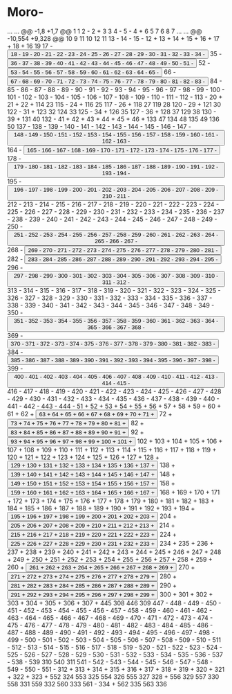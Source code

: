 Moro-
=====

...	...	@@ -1,8 +1,7 @@
1	1	 <?xml version="1.0" encoding="UTF-8" standalone="no"?>
2		-<document type="com.apple.InterfaceBuilder3.CocoaTouch.Storyboard.XIB" version="2.0" toolsVersion="5056" systemVersion="13D65" targetRuntime="iOS.CocoaTouch" variant="6xAndEarlier" propertyAccessControl="none" useAutolayout="YES" initialViewController="2">
2	+<document type="com.apple.InterfaceBuilder3.CocoaTouch.Storyboard.XIB" version="3.0" toolsVersion="5056" systemVersion="13D65" targetRuntime="iOS.CocoaTouch" propertyAccessControl="none" useAutolayout="YES" initialViewController="2">
3	3	     <dependencies>
4		-        <deployment defaultVersion="1536" identifier="iOS"/>
5		-        <development version="4600" identifier="xcode"/>
4	+        <deployment version="1552" defaultVersion="1536" identifier="iOS"/>
6	5	         <plugIn identifier="com.apple.InterfaceBuilder.IBCocoaTouchPlugin" version="3733"/>
7	6	     </dependencies>
8	7	     <scenes>
...	...	@@ -10,554 +9,328 @@
10	9	         <scene sceneID="5">
11	10	             <objects>
12	11	                 <viewController id="2" customClass="ViewController" sceneMemberID="viewController">
13		-                    <view key="view" contentMode="scaleToFill" id="3">
14		-                        <rect key="frame" x="0.0" y="20" width="320" height="548"/>
15		-                        <autoresizingMask key="autoresizingMask" flexibleMaxX="YES" flexibleMaxY="YES"/>
12	+                    <layoutGuides>
13	+                        <viewControllerLayoutGuide type="top" id="l3o-gc-LKh"/>
14	+                        <viewControllerLayoutGuide type="bottom" id="BWI-Tu-T44"/>
15	+                    </layoutGuides>
16	+                    <view key="view" contentMode="scaleToFill" id="SHD-Qg-HHW">
17	+                        <rect key="frame" x="0.0" y="0.0" width="320" height="480"/>
18	+                        <autoresizingMask key="autoresizingMask" widthSizable="YES" heightSizable="YES"/>
16	19	                         <subviews>
17		-                            <button opaque="NO" contentMode="scaleToFill" contentHorizontalAlignment="center" contentVerticalAlignment="center" buttonType="roundedRect" lineBreakMode="middleTruncation" translatesAutoresizingMaskIntoConstraints="NO" id="u1c-dm-6ud">
18		-                                <rect key="frame" x="27" y="99" width="75" height="23"/>
19		-                                <constraints>
20		-                                    <constraint firstAttribute="width" constant="75" id="gzp-Ht-e9u"/>
21		-                                    <constraint firstAttribute="height" constant="22" id="qMw-ci-3LE"/>
22		-                                </constraints>
23		-                                <fontDescription key="fontDescription" type="boldSystem" pointSize="15"/>
24		-                                <state key="normal" title="Wipe">
25		-                                    <color key="titleColor" red="0.19607843137254902" green="0.30980392156862746" blue="0.52156862745098043" alpha="1" colorSpace="calibratedRGB"/>
26		-                                    <color key="titleShadowColor" white="0.5" alpha="1" colorSpace="calibratedWhite"/>
27		-                                </state>
28		-                                <state key="highlighted">
29		-                                    <color key="titleColor" white="1" alpha="1" colorSpace="calibratedWhite"/>
30		-                                </state>
31		-                                <connections>
32		-                                    <action selector="StrWipe:" destination="2" eventType="touchUpInside" id="elv-gG-b8Y"/>
33		-                                </connections>
34		-                            </button>
35		-                            <button opaque="NO" contentMode="scaleToFill" contentHorizontalAlignment="center" contentVerticalAlignment="center" buttonType="roundedRect" lineBreakMode="middleTruncation" translatesAutoresizingMaskIntoConstraints="NO" id="Jv9-P4-E8a">
36		-                                <rect key="frame" x="135" y="97" width="73" height="23"/>
37		-                                <constraints>
38		-                                    <constraint firstAttribute="height" constant="22" id="9r7-ue-Fea"/>
39		-                                </constraints>
40		-                                <fontDescription key="fontDescription" type="boldSystem" pointSize="15"/>
41		-                                <state key="normal" title="Lock">
42		-                                    <color key="titleColor" red="0.19607843137254902" green="0.30980392156862746" blue="0.52156862745098043" alpha="1" colorSpace="calibratedRGB"/>
43		-                                    <color key="titleShadowColor" white="0.5" alpha="1" colorSpace="calibratedWhite"/>
44		-                                </state>
45		-                                <state key="highlighted">
46		-                                    <color key="titleColor" white="1" alpha="1" colorSpace="calibratedWhite"/>
47		-                                </state>
48		-                                <connections>
49		-                                    <action selector="StrLock:" destination="2" eventType="touchUpInside" id="OgH-Zx-aMn"/>
50		-                                </connections>
51		-                            </button>
52		-                            <button opaque="NO" contentMode="scaleToFill" contentHorizontalAlignment="center" contentVerticalAlignment="center" buttonType="roundedRect" lineBreakMode="middleTruncation" translatesAutoresizingMaskIntoConstraints="NO" id="YBo-gW-lDk">
53		-                                <rect key="frame" x="135" y="129" width="73" height="21"/>
54		-                                <fontDescription key="fontDescription" type="boldSystem" pointSize="15"/>
55		-                                <state key="normal" title="Unlock">
56		-                                    <color key="titleColor" red="0.19607843137254902" green="0.30980392156862746" blue="0.52156862745098043" alpha="1" colorSpace="calibratedRGB"/>
57		-                                    <color key="titleShadowColor" white="0.5" alpha="1" colorSpace="calibratedWhite"/>
58		-                                </state>
59		-                                <state key="highlighted">
60		-                                    <color key="titleColor" white="1" alpha="1" colorSpace="calibratedWhite"/>
61		-                                </state>
62		-                                <connections>
63		-                                    <action selector="StrUnlock:" destination="2" eventType="touchUpInside" id="V6Z-aj-QCJ"/>
64		-                                </connections>
65		-                            </button>
66		-                            <button opaque="NO" contentMode="scaleToFill" contentHorizontalAlignment="center" contentVerticalAlignment="center" buttonType="roundedRect" lineBreakMode="middleTruncation" translatesAutoresizingMaskIntoConstraints="NO" id="y86-FI-t8w">
67		-                                <rect key="frame" x="55" y="129" width="75" height="21"/>
68		-                                <constraints>
69		-                                    <constraint firstAttribute="width" constant="75" id="UNL-bY-1EJ"/>
70		-                                    <constraint firstAttribute="height" constant="20" id="bY3-Xj-vch"/>
71		-                                </constraints>
72		-                                <fontDescription key="fontDescription" type="boldSystem" pointSize="15"/>
73		-                                <state key="normal" title="Track">
74		-                                    <color key="titleColor" red="0.19607843137254902" green="0.30980392156862746" blue="0.52156862745098043" alpha="1" colorSpace="calibratedRGB"/>
75		-                                    <color key="titleShadowColor" white="0.5" alpha="1" colorSpace="calibratedWhite"/>
76		-                                </state>
77		-                                <state key="highlighted">
78		-                                    <color key="titleColor" white="1" alpha="1" colorSpace="calibratedWhite"/>
79		-                                </state>
80		-                                <connections>
81		-                                    <action selector="StringTrack:" destination="2" eventType="touchUpInside" id="USN-jH-sHZ"/>
82		-                                </connections>
83		-                            </button>
84		-                            <label opaque="NO" clipsSubviews="YES" userInteractionEnabled="NO" contentMode="left" text="NSString" lineBreakMode="tailTruncation" baselineAdjustment="alignBaselines" adjustsFontSizeToFit="NO" translatesAutoresizingMaskIntoConstraints="NO" id="XEw-Hc-TyQ">
85		-                                <rect key="frame" x="216" y="104" width="85" height="45"/>
86		-                                <constraints>
87		-                                    <constraint firstAttribute="height" constant="45" id="mBv-Xf-EK2"/>
88		-                                </constraints>
89		-                                <fontDescription key="fontDescription" type="system" pointSize="17"/>
90		-                                <color key="textColor" cocoaTouchSystemColor="darkTextColor"/>
91		-                                <nil key="highlightedColor"/>
92		-                            </label>
93		-                            <label opaque="NO" clipsSubviews="YES" userInteractionEnabled="NO" contentMode="left" text="?" lineBreakMode="tailTruncation" baselineAdjustment="alignBaselines" adjustsFontSizeToFit="NO" translatesAutoresizingMaskIntoConstraints="NO" id="Kjl-mI-E8q">
94		-                                <rect key="frame" x="20" y="157" width="300" height="22"/>
95		-                                <constraints>
96		-                                    <constraint firstAttribute="height" constant="22" id="8xG-hr-PsS"/>
97		-                                </constraints>
98		-                                <fontDescription key="fontDescription" type="system" pointSize="17"/>
99		-                                <color key="textColor" cocoaTouchSystemColor="darkTextColor"/>
100		-                                <nil key="highlightedColor"/>
101		-                            </label>
102		-                            <label opaque="NO" clipsSubviews="YES" userInteractionEnabled="NO" contentMode="left" text="?" lineBreakMode="wordWrap" numberOfLines="3" baselineAdjustment="alignBaselines" adjustsLetterSpacingToFitWidth="YES" adjustsFontSizeToFit="NO" preferredMaxLayoutWidth="300" translatesAutoresizingMaskIntoConstraints="NO" id="2oS-th-M8i">
103		-                                <rect key="frame" x="10" y="178" width="300" height="51"/>
104		-                                <constraints>
105		-                                    <constraint firstAttribute="height" constant="51" id="k08-t4-Nhm"/>
106		-                                    <constraint firstAttribute="width" constant="300" id="yQ1-O7-Wpf"/>
107		-                                </constraints>
108		-                                <fontDescription key="fontDescription" type="system" pointSize="12"/>
109		-                                <color key="textColor" cocoaTouchSystemColor="darkTextColor"/>
110		-                                <nil key="highlightedColor"/>
111		-                            </label>
112		-                            <toolbar opaque="NO" clearsContextBeforeDrawing="NO" contentMode="scaleToFill" translatesAutoresizingMaskIntoConstraints="NO" id="37q-JP-ijS">
113		-                                <rect key="frame" x="0.0" y="504" width="320" height="44"/>
20	+                            <toolbar opaque="NO" clearsContextBeforeDrawing="NO" contentMode="scaleToFill" fixedFrame="YES" translatesAutoresizingMaskIntoConstraints="NO" id="tN3-h2-AyF">
21	+                                <rect key="frame" x="-10" y="21" width="330" height="44"/>
22	+                                <autoresizingMask key="autoresizingMask" widthSizable="YES" flexibleMinY="YES"/>
114	23	                                 <items>
115		-                                    <barButtonItem title="Wipe" id="8ro-DT-jyq">
24	+                                    <barButtonItem title="wipeall" id="Gke-1y-h33">
116	25	                                         <connections>
117		-                                            <action selector="WipeAll:" destination="2" id="cwS-2y-W9F"/>
26	+                                            <action selector="WipeAll:" destination="2" id="LGk-r9-KYo"/>
118	27	                                         </connections>
119	28	                                     </barButtonItem>
120		-                                    <barButtonItem title="Lock" id="cXL-z9-589">
29	+                                    <barButtonItem title="lock" id="XAV-Wf-dGa">
121	30	                                         <connections>
122		-                                            <action selector="LockAll:" destination="2" id="hqN-cW-bra"/>
31	+                                            <action selector="LockAll:" destination="2" id="ZiC-rV-rF0"/>
123	32	                                         </connections>
124	33	                                     </barButtonItem>
125		-                                    <barButtonItem title="Unlock" id="W61-3Y-Z8u">
34	+                                    <barButtonItem title="unlock" id="dBx-aC-9AP">
126	35	                                         <connections>
127		-                                            <action selector="UnlockAll:" destination="2" id="8Pq-7K-c9N"/>
36	+                                            <action selector="UnlockAll:" destination="2" id="RpN-w6-fzc"/>
128	37	                                         </connections>
129	38	                                     </barButtonItem>
130		-                                    <barButtonItem title="Checksum" id="iWl-Kk-sxY">
39	+                                    <barButtonItem title="chksum" id="SkV-jG-22p">
131	40	                                         <connections>
132		-                                            <action selector="ChecksumAll:" destination="2" id="lnH-S3-o4b"/>
41	+                                            <action selector="ChecksumAll:" destination="2" id="5eu-6U-JON"/>
42	+                                        </connections>
43	+                                    </barButtonItem>
44	+                                    <barButtonItem title="prepexit" id="b03-L3-ykn">
45	+                                        <connections>
46	+                                            <action selector="SecureExit:" destination="2" id="iOo-QS-2N2"/>
133	47	                                         </connections>
134	48	                                     </barButtonItem>
135	49	                                 </items>
136	50	                             </toolbar>
137		-                            <label opaque="NO" clipsSubviews="YES" userInteractionEnabled="NO" contentMode="left" text="Label" lineBreakMode="tailTruncation" baselineAdjustment="alignBaselines" adjustsFontSizeToFit="NO" translatesAutoresizingMaskIntoConstraints="NO" id="Gu9-eK-rVY">
138		-                                <rect key="frame" x="0.0" y="228" width="320" height="1"/>
139		-                                <color key="backgroundColor" cocoaTouchSystemColor="darkTextColor"/>
140		-                                <constraints>
141		-                                    <constraint firstAttribute="height" constant="1" id="l5M-vT-LfK"/>
142		-                                </constraints>
143		-                                <fontDescription key="fontDescription" type="system" pointSize="17"/>
144		-                                <color key="textColor" cocoaTouchSystemColor="darkTextColor"/>
145		-                                <nil key="highlightedColor"/>
146		-                            </label>
147		-                            <button opaque="NO" contentMode="scaleToFill" contentHorizontalAlignment="center" contentVerticalAlignment="center" buttonType="roundedRect" lineBreakMode="middleTruncation" translatesAutoresizingMaskIntoConstraints="NO" id="dpm-HB-IJT">
148		-                                <rect key="frame" x="27" y="237" width="75" height="23"/>
149		-                                <constraints>
150		-                                    <constraint firstAttribute="height" constant="22" id="5Cc-pB-lgt"/>
151		-                                </constraints>
152		-                                <fontDescription key="fontDescription" type="boldSystem" pointSize="15"/>
153		-                                <state key="normal" title="Wipe">
154		-                                    <color key="titleColor" red="0.19607843137254902" green="0.30980392156862746" blue="0.52156862745098043" alpha="1" colorSpace="calibratedRGB"/>
155		-                                    <color key="titleShadowColor" white="0.5" alpha="1" colorSpace="calibratedWhite"/>
156		-                                </state>
157		-                                <state key="highlighted">
158		-                                    <color key="titleColor" white="1" alpha="1" colorSpace="calibratedWhite"/>
159		-                                </state>
160		-                                <connections>
161		-                                    <action selector="DataWipe:" destination="2" eventType="touchUpInside" id="Yy5-d2-DTh"/>
162		-                                </connections>
163		-                            </button>
164		-                            <button opaque="NO" contentMode="scaleToFill" contentHorizontalAlignment="center" contentVerticalAlignment="center" buttonType="roundedRect" lineBreakMode="middleTruncation" translatesAutoresizingMaskIntoConstraints="NO" id="Wdl-BB-pz1">
165		-                                <rect key="frame" x="124" y="237" width="73" height="23"/>
166		-                                <fontDescription key="fontDescription" type="boldSystem" pointSize="15"/>
167		-                                <state key="normal" title="Lock">
168		-                                    <color key="titleColor" red="0.19607843137254902" green="0.30980392156862746" blue="0.52156862745098043" alpha="1" colorSpace="calibratedRGB"/>
169		-                                    <color key="titleShadowColor" white="0.5" alpha="1" colorSpace="calibratedWhite"/>
170		-                                </state>
171		-                                <state key="highlighted">
172		-                                    <color key="titleColor" white="1" alpha="1" colorSpace="calibratedWhite"/>
173		-                                </state>
174		-                                <connections>
175		-                                    <action selector="DataLock:" destination="2" eventType="touchUpInside" id="2Q5-rH-Mbs"/>
176		-                                </connections>
177		-                            </button>
178		-                            <button opaque="NO" contentMode="scaleToFill" contentHorizontalAlignment="center" contentVerticalAlignment="center" buttonType="roundedRect" lineBreakMode="middleTruncation" translatesAutoresizingMaskIntoConstraints="NO" id="6tP-Vr-jxY">
179		-                                <rect key="frame" x="124" y="262" width="73" height="21"/>
180		-                                <constraints>
181		-                                    <constraint firstAttribute="height" constant="20" id="vJN-wd-qgB"/>
182		-                                </constraints>
183		-                                <fontDescription key="fontDescription" type="boldSystem" pointSize="15"/>
184		-                                <state key="normal" title="Unlock">
185		-                                    <color key="titleColor" red="0.19607843137254902" green="0.30980392156862746" blue="0.52156862745098043" alpha="1" colorSpace="calibratedRGB"/>
186		-                                    <color key="titleShadowColor" white="0.5" alpha="1" colorSpace="calibratedWhite"/>
187		-                                </state>
188		-                                <state key="highlighted">
189		-                                    <color key="titleColor" white="1" alpha="1" colorSpace="calibratedWhite"/>
190		-                                </state>
191		-                                <connections>
192		-                                    <action selector="DataUnlock:" destination="2" eventType="touchUpInside" id="UFX-nC-44H"/>
193		-                                </connections>
194		-                            </button>
195		-                            <button opaque="NO" contentMode="scaleToFill" contentHorizontalAlignment="center" contentVerticalAlignment="center" buttonType="roundedRect" lineBreakMode="middleTruncation" translatesAutoresizingMaskIntoConstraints="NO" id="G5L-hc-uEX">
196		-                                <rect key="frame" x="27" y="264" width="75" height="21"/>
197		-                                <constraints>
198		-                                    <constraint firstAttribute="height" constant="20" id="uhE-wH-C5r"/>
199		-                                </constraints>
200		-                                <fontDescription key="fontDescription" type="boldSystem" pointSize="15"/>
201		-                                <state key="normal" title="Track">
202		-                                    <color key="titleColor" red="0.19607843137254902" green="0.30980392156862746" blue="0.52156862745098043" alpha="1" colorSpace="calibratedRGB"/>
203		-                                    <color key="titleShadowColor" white="0.5" alpha="1" colorSpace="calibratedWhite"/>
204		-                                </state>
205		-                                <state key="highlighted">
206		-                                    <color key="titleColor" white="1" alpha="1" colorSpace="calibratedWhite"/>
207		-                                </state>
208		-                                <connections>
209		-                                    <action selector="DataTrack:" destination="2" eventType="touchUpInside" id="06o-b5-IPn"/>
210		-                                </connections>
211		-                            </button>
212		-                            <label opaque="NO" clipsSubviews="YES" userInteractionEnabled="NO" contentMode="left" text="NSData" lineBreakMode="tailTruncation" baselineAdjustment="alignBaselines" adjustsFontSizeToFit="NO" translatesAutoresizingMaskIntoConstraints="NO" id="GmH-vb-QuB">
213		-                                <rect key="frame" x="216" y="237" width="85" height="45"/>
214		-                                <constraints>
215		-                                    <constraint firstAttribute="height" constant="45" id="UQS-eR-n29"/>
216		-                                    <constraint firstAttribute="width" constant="85" id="wea-Rc-cvz"/>
217		-                                </constraints>
218		-                                <fontDescription key="fontDescription" type="system" pointSize="17"/>
219		-                                <color key="textColor" cocoaTouchSystemColor="darkTextColor"/>
220		-                                <nil key="highlightedColor"/>
221		-                            </label>
222		-                            <label opaque="NO" clipsSubviews="YES" userInteractionEnabled="NO" contentMode="left" text="?" lineBreakMode="tailTruncation" baselineAdjustment="alignBaselines" adjustsFontSizeToFit="NO" translatesAutoresizingMaskIntoConstraints="NO" id="xLN-TM-gKU">
223		-                                <rect key="frame" x="20" y="292" width="300" height="22"/>
224		-                                <constraints>
225		-                                    <constraint firstAttribute="height" constant="22" id="4ex-1j-X2S"/>
226		-                                </constraints>
227		-                                <fontDescription key="fontDescription" type="system" pointSize="17"/>
228		-                                <color key="textColor" cocoaTouchSystemColor="darkTextColor"/>
229		-                                <nil key="highlightedColor"/>
230		-                            </label>
231		-                            <label opaque="NO" clipsSubviews="YES" userInteractionEnabled="NO" contentMode="left" text="?" lineBreakMode="wordWrap" numberOfLines="3" baselineAdjustment="alignBaselines" adjustsLetterSpacingToFitWidth="YES" adjustsFontSizeToFit="NO" preferredMaxLayoutWidth="300" translatesAutoresizingMaskIntoConstraints="NO" id="qYb-w8-oEj">
232		-                                <rect key="frame" x="20" y="315" width="300" height="51"/>
233		-                                <constraints>
234		-                                    <constraint firstAttribute="height" constant="51" id="QJh-GN-hCA"/>
235		-                                </constraints>
236		-                                <fontDescription key="fontDescription" type="system" pointSize="12"/>
237		-                                <color key="textColor" cocoaTouchSystemColor="darkTextColor"/>
238		-                                <nil key="highlightedColor"/>
239		-                            </label>
240		-                            <label opaque="NO" clipsSubviews="YES" userInteractionEnabled="NO" contentMode="left" text="Label" lineBreakMode="tailTruncation" baselineAdjustment="alignBaselines" adjustsFontSizeToFit="NO" translatesAutoresizingMaskIntoConstraints="NO" id="2H6-VV-Dvf">
241		-                                <rect key="frame" x="0.0" y="366" width="320" height="1"/>
242		-                                <color key="backgroundColor" cocoaTouchSystemColor="darkTextColor"/>
243		-                                <constraints>
244		-                                    <constraint firstAttribute="height" constant="1" id="8yd-xA-sj8"/>
245		-                                </constraints>
246		-                                <fontDescription key="fontDescription" type="system" pointSize="17"/>
247		-                                <color key="textColor" cocoaTouchSystemColor="darkTextColor"/>
248		-                                <nil key="highlightedColor"/>
249		-                            </label>
250		-                            <button opaque="NO" contentMode="scaleToFill" contentHorizontalAlignment="center" contentVerticalAlignment="center" buttonType="roundedRect" lineBreakMode="middleTruncation" translatesAutoresizingMaskIntoConstraints="NO" id="P7g-Ha-dBr">
251		-                                <rect key="frame" x="20" y="375" width="75" height="23"/>
252		-                                <constraints>
253		-                                    <constraint firstAttribute="width" constant="75" id="vPT-AS-gjC"/>
254		-                                    <constraint firstAttribute="height" constant="22" id="x6n-Hq-sGt"/>
255		-                                </constraints>
256		-                                <fontDescription key="fontDescription" type="boldSystem" pointSize="15"/>
257		-                                <state key="normal" title="Wipe">
258		-                                    <color key="titleColor" red="0.19607843137254902" green="0.30980392156862746" blue="0.52156862745098043" alpha="1" colorSpace="calibratedRGB"/>
259		-                                    <color key="titleShadowColor" white="0.5" alpha="1" colorSpace="calibratedWhite"/>
260		-                                </state>
261		-                                <state key="highlighted">
262		-                                    <color key="titleColor" white="1" alpha="1" colorSpace="calibratedWhite"/>
263		-                                </state>
264		-                                <connections>
265		-                                    <action selector="NumberWipe:" destination="2" eventType="touchUpInside" id="5Dy-XK-FkL"/>
266		-                                </connections>
267		-                            </button>
268		-                            <button opaque="NO" contentMode="scaleToFill" contentHorizontalAlignment="center" contentVerticalAlignment="center" buttonType="roundedRect" lineBreakMode="middleTruncation" translatesAutoresizingMaskIntoConstraints="NO" id="ETE-vt-zWY">
269		-                                <rect key="frame" x="100" y="375" width="73" height="23"/>
270		-                                <fontDescription key="fontDescription" type="boldSystem" pointSize="15"/>
271		-                                <state key="normal" title="Lock">
272		-                                    <color key="titleColor" red="0.19607843137254902" green="0.30980392156862746" blue="0.52156862745098043" alpha="1" colorSpace="calibratedRGB"/>
273		-                                    <color key="titleShadowColor" white="0.5" alpha="1" colorSpace="calibratedWhite"/>
274		-                                </state>
275		-                                <state key="highlighted">
276		-                                    <color key="titleColor" white="1" alpha="1" colorSpace="calibratedWhite"/>
277		-                                </state>
278		-                                <connections>
279		-                                    <action selector="NumberLock:" destination="2" eventType="touchUpInside" id="AGp-FO-Beq"/>
280		-                                </connections>
281		-                            </button>
282		-                            <button opaque="NO" contentMode="scaleToFill" contentHorizontalAlignment="center" contentVerticalAlignment="center" buttonType="roundedRect" lineBreakMode="middleTruncation" translatesAutoresizingMaskIntoConstraints="NO" id="yPn-Yt-de3">
283		-                                <rect key="frame" x="100" y="400" width="73" height="21"/>
284		-                                <fontDescription key="fontDescription" type="boldSystem" pointSize="15"/>
285		-                                <state key="normal" title="Unlock">
286		-                                    <color key="titleColor" red="0.19607843137254902" green="0.30980392156862746" blue="0.52156862745098043" alpha="1" colorSpace="calibratedRGB"/>
287		-                                    <color key="titleShadowColor" white="0.5" alpha="1" colorSpace="calibratedWhite"/>
288		-                                </state>
289		-                                <state key="highlighted">
290		-                                    <color key="titleColor" white="1" alpha="1" colorSpace="calibratedWhite"/>
291		-                                </state>
292		-                                <connections>
293		-                                    <action selector="NumberUnlock:" destination="2" eventType="touchUpInside" id="Jlc-un-wHa"/>
294		-                                </connections>
295		-                            </button>
296		-                            <button opaque="NO" contentMode="scaleToFill" contentHorizontalAlignment="center" contentVerticalAlignment="center" buttonType="roundedRect" lineBreakMode="middleTruncation" translatesAutoresizingMaskIntoConstraints="NO" id="47A-8u-V1R">
297		-                                <rect key="frame" x="20" y="400" width="75" height="21"/>
298		-                                <constraints>
299		-                                    <constraint firstAttribute="height" constant="20" id="EjV-86-wNf"/>
300		-                                </constraints>
301		-                                <fontDescription key="fontDescription" type="boldSystem" pointSize="15"/>
302		-                                <state key="normal" title="Track">
303		-                                    <color key="titleColor" red="0.19607843137254902" green="0.30980392156862746" blue="0.52156862745098043" alpha="1" colorSpace="calibratedRGB"/>
304		-                                    <color key="titleShadowColor" white="0.5" alpha="1" colorSpace="calibratedWhite"/>
305		-                                </state>
306		-                                <state key="highlighted">
307		-                                    <color key="titleColor" white="1" alpha="1" colorSpace="calibratedWhite"/>
308		-                                </state>
309		-                                <connections>
310		-                                    <action selector="NumberTrack:" destination="2" eventType="touchUpInside" id="N2b-Wa-c7c"/>
311		-                                </connections>
312		-                            </button>
313		-                            <label opaque="NO" clipsSubviews="YES" userInteractionEnabled="NO" contentMode="left" text="NSNumber" lineBreakMode="tailTruncation" baselineAdjustment="alignBaselines" adjustsFontSizeToFit="NO" translatesAutoresizingMaskIntoConstraints="NO" id="d0F-qV-STH">
314		-                                <rect key="frame" x="181" y="374" width="85" height="45"/>
315		-                                <constraints>
316		-                                    <constraint firstAttribute="height" constant="45" id="wuG-1h-N0D"/>
317		-                                </constraints>
318		-                                <fontDescription key="fontDescription" type="system" pointSize="17"/>
319		-                                <color key="textColor" cocoaTouchSystemColor="darkTextColor"/>
320		-                                <nil key="highlightedColor"/>
321		-                            </label>
322		-                            <label opaque="NO" clipsSubviews="YES" userInteractionEnabled="NO" contentMode="left" text="?" lineBreakMode="tailTruncation" baselineAdjustment="alignBaselines" adjustsFontSizeToFit="NO" translatesAutoresizingMaskIntoConstraints="NO" id="lvZ-lv-UPk">
323		-                                <rect key="frame" x="20" y="427" width="300" height="22"/>
324		-                                <constraints>
325		-                                    <constraint firstAttribute="height" constant="22" id="q5H-b6-Obu"/>
326		-                                </constraints>
327		-                                <fontDescription key="fontDescription" type="system" pointSize="17"/>
328		-                                <color key="textColor" cocoaTouchSystemColor="darkTextColor"/>
329		-                                <nil key="highlightedColor"/>
330		-                            </label>
331		-                            <label opaque="NO" clipsSubviews="YES" userInteractionEnabled="NO" contentMode="left" text="?" lineBreakMode="wordWrap" numberOfLines="3" baselineAdjustment="alignBaselines" adjustsLetterSpacingToFitWidth="YES" adjustsFontSizeToFit="NO" preferredMaxLayoutWidth="300" translatesAutoresizingMaskIntoConstraints="NO" id="lBU-4d-AnD">
332		-                                <rect key="frame" x="20" y="452" width="300" height="51"/>
333		-                                <constraints>
334		-                                    <constraint firstAttribute="height" constant="51" id="e9q-lr-RtI"/>
335		-                                </constraints>
336		-                                <fontDescription key="fontDescription" type="system" pointSize="12"/>
337		-                                <color key="textColor" cocoaTouchSystemColor="darkTextColor"/>
338		-                                <nil key="highlightedColor"/>
339		-                            </label>
340		-                            <label opaque="NO" clipsSubviews="YES" userInteractionEnabled="NO" contentMode="left" text="Label" lineBreakMode="tailTruncation" baselineAdjustment="alignBaselines" adjustsFontSizeToFit="NO" translatesAutoresizingMaskIntoConstraints="NO" id="r7R-D1-lVt">
341		-                                <rect key="frame" x="0.0" y="503" width="320" height="1"/>
342		-                                <color key="backgroundColor" cocoaTouchSystemColor="darkTextColor"/>
343		-                                <constraints>
344		-                                    <constraint firstAttribute="height" constant="1" id="fJV-fq-haI"/>
345		-                                </constraints>
346		-                                <fontDescription key="fontDescription" type="system" pointSize="17"/>
347		-                                <color key="textColor" cocoaTouchSystemColor="darkTextColor"/>
348		-                                <nil key="highlightedColor"/>
349		-                            </label>
350		-                            <button opaque="NO" contentMode="scaleToFill" contentHorizontalAlignment="center" contentVerticalAlignment="center" buttonType="roundedRect" lineBreakMode="middleTruncation" translatesAutoresizingMaskIntoConstraints="NO" id="lN4-ps-aIf">
351		-                                <rect key="frame" x="37" y="2" width="75" height="23"/>
352		-                                <constraints>
353		-                                    <constraint firstAttribute="height" constant="22" id="INl-SV-COw"/>
354		-                                    <constraint firstAttribute="width" constant="75" id="YfP-63-EBA"/>
355		-                                </constraints>
356		-                                <fontDescription key="fontDescription" type="boldSystem" pointSize="15"/>
357		-                                <state key="normal" title="Wipe">
358		-                                    <color key="titleColor" red="0.19607843137254902" green="0.30980392156862746" blue="0.52156862745098043" alpha="1" colorSpace="calibratedRGB"/>
359		-                                    <color key="titleShadowColor" white="0.5" alpha="1" colorSpace="calibratedWhite"/>
360		-                                </state>
361		-                                <state key="highlighted">
362		-                                    <color key="titleColor" white="1" alpha="1" colorSpace="calibratedWhite"/>
363		-                                </state>
364		-                                <connections>
365		-                                    <action selector="ArrayWipe:" destination="2" eventType="touchUpInside" id="C3s-ao-tQO"/>
366		-                                    <action selector="StrWipe:" destination="2" eventType="touchUpInside" id="w2O-vV-WVF"/>
367		-                                </connections>
368		-                            </button>
369		-                            <button opaque="NO" contentMode="scaleToFill" contentHorizontalAlignment="center" contentVerticalAlignment="center" buttonType="roundedRect" lineBreakMode="middleTruncation" translatesAutoresizingMaskIntoConstraints="NO" id="AEQ-bX-01b">
370		-                                <rect key="frame" x="140" y="2" width="73" height="23"/>
371		-                                <fontDescription key="fontDescription" type="boldSystem" pointSize="15"/>
372		-                                <state key="normal" title="Lock">
373		-                                    <color key="titleColor" red="0.19607843137254902" green="0.30980392156862746" blue="0.52156862745098043" alpha="1" colorSpace="calibratedRGB"/>
374		-                                    <color key="titleShadowColor" white="0.5" alpha="1" colorSpace="calibratedWhite"/>
375		-                                </state>
376		-                                <state key="highlighted">
377		-                                    <color key="titleColor" white="1" alpha="1" colorSpace="calibratedWhite"/>
378		-                                </state>
379		-                                <connections>
380		-                                    <action selector="ArrayLock:" destination="2" eventType="touchUpInside" id="uu2-Yy-JFf"/>
381		-                                    <action selector="StrLock:" destination="2" eventType="touchUpInside" id="xvd-gI-31n"/>
382		-                                </connections>
383		-                            </button>
384		-                            <button opaque="NO" contentMode="scaleToFill" contentHorizontalAlignment="center" contentVerticalAlignment="center" buttonType="roundedRect" lineBreakMode="middleTruncation" translatesAutoresizingMaskIntoConstraints="NO" id="uPq-tp-wen">
385		-                                <rect key="frame" x="140" y="32" width="73" height="21"/>
386		-                                <fontDescription key="fontDescription" type="boldSystem" pointSize="15"/>
387		-                                <state key="normal" title="Unlock">
388		-                                    <color key="titleColor" red="0.19607843137254902" green="0.30980392156862746" blue="0.52156862745098043" alpha="1" colorSpace="calibratedRGB"/>
389		-                                    <color key="titleShadowColor" white="0.5" alpha="1" colorSpace="calibratedWhite"/>
390		-                                </state>
391		-                                <state key="highlighted">
392		-                                    <color key="titleColor" white="1" alpha="1" colorSpace="calibratedWhite"/>
393		-                                </state>
394		-                                <connections>
395		-                                    <action selector="ArrayUnlock:" destination="2" eventType="touchUpInside" id="4xk-JO-dBq"/>
396		-                                    <action selector="StrUnlock:" destination="2" eventType="touchUpInside" id="1rL-5x-oQv"/>
397		-                                </connections>
398		-                            </button>
399		-                            <button opaque="NO" contentMode="scaleToFill" contentHorizontalAlignment="center" contentVerticalAlignment="center" buttonType="roundedRect" lineBreakMode="middleTruncation" translatesAutoresizingMaskIntoConstraints="NO" id="Atv-XN-z4x">
400		-                                <rect key="frame" x="37" y="32" width="75" height="21"/>
401		-                                <constraints>
402		-                                    <constraint firstAttribute="height" constant="20" id="ca9-yL-rxO"/>
403		-                                </constraints>
404		-                                <fontDescription key="fontDescription" type="boldSystem" pointSize="15"/>
405		-                                <state key="normal" title="Track">
406		-                                    <color key="titleColor" red="0.19607843137254902" green="0.30980392156862746" blue="0.52156862745098043" alpha="1" colorSpace="calibratedRGB"/>
407		-                                    <color key="titleShadowColor" white="0.5" alpha="1" colorSpace="calibratedWhite"/>
408		-                                </state>
409		-                                <state key="highlighted">
410		-                                    <color key="titleColor" white="1" alpha="1" colorSpace="calibratedWhite"/>
411		-                                </state>
412		-                                <connections>
413		-                                    <action selector="ArrayTrack:" destination="2" eventType="touchUpInside" id="ZrA-3G-XBu"/>
414		-                                </connections>
415		-                            </button>
416		-                            <label opaque="NO" clipsSubviews="YES" userInteractionEnabled="NO" contentMode="left" text="NSArray" lineBreakMode="tailTruncation" baselineAdjustment="alignBaselines" adjustsFontSizeToFit="NO" translatesAutoresizingMaskIntoConstraints="NO" id="dWj-7L-KOU">
417		-                                <rect key="frame" x="235" y="14" width="85" height="45"/>
418		-                                <constraints>
419		-                                    <constraint firstAttribute="height" constant="45" id="DLG-z9-tdR"/>
420		-                                    <constraint firstAttribute="width" constant="85" id="ZlI-DR-GE2"/>
421		-                                </constraints>
422		-                                <fontDescription key="fontDescription" type="system" pointSize="17"/>
423		-                                <color key="textColor" cocoaTouchSystemColor="darkTextColor"/>
424		-                                <nil key="highlightedColor"/>
425		-                            </label>
426		-                            <label opaque="NO" clipsSubviews="YES" userInteractionEnabled="NO" contentMode="left" text="?" lineBreakMode="tailTruncation" baselineAdjustment="alignBaselines" adjustsFontSizeToFit="NO" translatesAutoresizingMaskIntoConstraints="NO" id="haZ-1C-gLf">
427		-                                <rect key="frame" x="20" y="55" width="300" height="22"/>
428		-                                <constraints>
429		-                                    <constraint firstAttribute="height" constant="22" id="Dty-E8-UBX"/>
430		-                                </constraints>
431		-                                <fontDescription key="fontDescription" type="system" pointSize="17"/>
432		-                                <color key="textColor" cocoaTouchSystemColor="darkTextColor"/>
433		-                                <nil key="highlightedColor"/>
434		-                            </label>
435		-                            <label opaque="NO" clipsSubviews="YES" userInteractionEnabled="NO" contentMode="left" text="Label" lineBreakMode="tailTruncation" baselineAdjustment="alignBaselines" adjustsFontSizeToFit="NO" translatesAutoresizingMaskIntoConstraints="NO" id="FdT-JW-BaB">
436		-                                <rect key="frame" x="0.0" y="88" width="320" height="1"/>
437		-                                <color key="backgroundColor" cocoaTouchSystemColor="darkTextColor"/>
438		-                                <constraints>
439		-                                    <constraint firstAttribute="height" constant="1" id="NOC-VE-IZx"/>
440		-                                </constraints>
441		-                                <fontDescription key="fontDescription" type="system" pointSize="17"/>
442		-                                <color key="textColor" cocoaTouchSystemColor="darkTextColor"/>
443		-                                <nil key="highlightedColor"/>
444		-                            </label>
51	+                            <scrollView clipsSubviews="YES" multipleTouchEnabled="YES" contentMode="scaleToFill" fixedFrame="YES" translatesAutoresizingMaskIntoConstraints="NO" id="Ojf-xA-zUB">
52	+                                <rect key="frame" x="0.0" y="65" width="320" height="415"/>
53	+                                <autoresizingMask key="autoresizingMask" widthSizable="YES" heightSizable="YES"/>
54	+                                <subviews>
55	+                                    <label opaque="NO" clipsSubviews="YES" userInteractionEnabled="NO" contentMode="left" horizontalHuggingPriority="251" verticalHuggingPriority="251" fixedFrame="YES" text="NSString" lineBreakMode="tailTruncation" baselineAdjustment="alignBaselines" adjustsFontSizeToFit="NO" translatesAutoresizingMaskIntoConstraints="NO" id="Hnr-8q-edy">
56	+                                        <rect key="frame" x="16" y="12" width="69" height="21"/>
57	+                                        <autoresizingMask key="autoresizingMask" flexibleMaxX="YES" flexibleMaxY="YES"/>
58	+                                        <fontDescription key="fontDescription" type="system" pointSize="17"/>
59	+                                        <color key="textColor" cocoaTouchSystemColor="darkTextColor"/>
60	+                                        <nil key="highlightedColor"/>
61	+                                    </label>
62	+                                    <button opaque="NO" contentMode="scaleToFill" fixedFrame="YES" contentHorizontalAlignment="center" contentVerticalAlignment="center" buttonType="roundedRect" lineBreakMode="middleTruncation" translatesAutoresizingMaskIntoConstraints="NO" id="Jfi-hL-9qb">
63	+                                        <rect key="frame" x="109" y="8" width="33" height="30"/>
64	+                                        <autoresizingMask key="autoresizingMask" flexibleMaxX="YES" flexibleMaxY="YES"/>
65	+                                        <state key="normal" title="wipe">
66	+                                            <color key="titleShadowColor" white="0.5" alpha="1" colorSpace="calibratedWhite"/>
67	+                                        </state>
68	+                                        <connections>
69	+                                            <action selector="StrWipe:" destination="2" eventType="touchUpInside" id="9Tu-3w-Ewo"/>
70	+                                        </connections>
71	+                                    </button>
72	+                                    <button opaque="NO" contentMode="scaleToFill" fixedFrame="YES" contentHorizontalAlignment="center" contentVerticalAlignment="center" buttonType="roundedRect" lineBreakMode="middleTruncation" translatesAutoresizingMaskIntoConstraints="NO" id="CZ7-Nx-lZ1">
73	+                                        <rect key="frame" x="226" y="8" width="30" height="30"/>
74	+                                        <autoresizingMask key="autoresizingMask" flexibleMaxX="YES" flexibleMaxY="YES"/>
75	+                                        <state key="normal" title="lock">
76	+                                            <color key="titleShadowColor" white="0.5" alpha="1" colorSpace="calibratedWhite"/>
77	+                                        </state>
78	+                                        <connections>
79	+                                            <action selector="StrLock:" destination="2" eventType="touchUpInside" id="MgD-rs-XrQ"/>
80	+                                        </connections>
81	+                                    </button>
82	+                                    <button opaque="NO" contentMode="scaleToFill" fixedFrame="YES" contentHorizontalAlignment="center" contentVerticalAlignment="center" buttonType="roundedRect" lineBreakMode="middleTruncation" translatesAutoresizingMaskIntoConstraints="NO" id="gdT-F0-1nU">
83	+                                        <rect key="frame" x="267" y="8" width="46" height="30"/>
84	+                                        <autoresizingMask key="autoresizingMask" flexibleMaxX="YES" flexibleMaxY="YES"/>
85	+                                        <state key="normal" title="unlock">
86	+                                            <color key="titleShadowColor" white="0.5" alpha="1" colorSpace="calibratedWhite"/>
87	+                                        </state>
88	+                                        <connections>
89	+                                            <action selector="StrUnlock:" destination="2" eventType="touchUpInside" id="2Ip-27-rJC"/>
90	+                                        </connections>
91	+                                    </button>
92	+                                    <button opaque="NO" contentMode="scaleToFill" fixedFrame="YES" contentHorizontalAlignment="center" contentVerticalAlignment="center" buttonType="roundedRect" lineBreakMode="middleTruncation" translatesAutoresizingMaskIntoConstraints="NO" id="omn-rx-RLc">
93	+                                        <rect key="frame" x="149" y="8" width="61" height="30"/>
94	+                                        <autoresizingMask key="autoresizingMask" flexibleMaxX="YES" flexibleMaxY="YES"/>
95	+                                        <state key="normal" title="track">
96	+                                            <color key="titleShadowColor" white="0.5" alpha="1" colorSpace="calibratedWhite"/>
97	+                                        </state>
98	+                                        <connections>
99	+                                            <action selector="StringTrack:" destination="2" eventType="touchUpInside" id="cwf-10-FO1"/>
100	+                                        </connections>
101	+                                    </button>
102	+                                    <label opaque="NO" clipsSubviews="YES" userInteractionEnabled="NO" contentMode="left" horizontalHuggingPriority="251" verticalHuggingPriority="251" fixedFrame="YES" text="StrLabel" lineBreakMode="tailTruncation" baselineAdjustment="alignBaselines" adjustsFontSizeToFit="NO" translatesAutoresizingMaskIntoConstraints="NO" id="KRd-cw-0TM">
103	+                                        <rect key="frame" x="16" y="41" width="292" height="21"/>
104	+                                        <autoresizingMask key="autoresizingMask" flexibleMaxX="YES" flexibleMaxY="YES"/>
105	+                                        <fontDescription key="fontDescription" type="system" pointSize="17"/>
106	+                                        <nil key="highlightedColor"/>
107	+                                    </label>
108	+                                    <label opaque="NO" clipsSubviews="YES" userInteractionEnabled="NO" contentMode="left" horizontalHuggingPriority="251" verticalHuggingPriority="251" fixedFrame="YES" text="StrHex" lineBreakMode="tailTruncation" numberOfLines="3" baselineAdjustment="alignBaselines" adjustsFontSizeToFit="NO" preferredMaxLayoutWidth="292" translatesAutoresizingMaskIntoConstraints="NO" id="ZfG-il-4O9">
109	+                                        <rect key="frame" x="16" y="70" width="292" height="42"/>
110	+                                        <autoresizingMask key="autoresizingMask" flexibleMaxX="YES" flexibleMaxY="YES"/>
111	+                                        <fontDescription key="fontDescription" name="Courier" family="Courier" pointSize="12"/>
112	+                                        <nil key="highlightedColor"/>
113	+                                    </label>
114	+                                    <label opaque="NO" clipsSubviews="YES" userInteractionEnabled="NO" contentMode="left" horizontalHuggingPriority="251" verticalHuggingPriority="251" fixedFrame="YES" text="                                                                   " lineBreakMode="tailTruncation" baselineAdjustment="alignBaselines" adjustsFontSizeToFit="NO" translatesAutoresizingMaskIntoConstraints="NO" id="0VH-QF-3rL">
115	+                                        <rect key="frame" x="0.0" y="120" width="322" height="5"/>
116	+                                        <autoresizingMask key="autoresizingMask" flexibleMaxX="YES" flexibleMaxY="YES"/>
117	+                                        <color key="backgroundColor" white="0.0" alpha="1" colorSpace="calibratedWhite"/>
118	+                                        <fontDescription key="fontDescription" type="system" pointSize="17"/>
119	+                                        <nil key="highlightedColor"/>
120	+                                    </label>
121	+                                    <label opaque="NO" clipsSubviews="YES" userInteractionEnabled="NO" contentMode="left" horizontalHuggingPriority="251" verticalHuggingPriority="251" fixedFrame="YES" text="NSData" lineBreakMode="tailTruncation" baselineAdjustment="alignBaselines" adjustsFontSizeToFit="NO" translatesAutoresizingMaskIntoConstraints="NO" id="H7x-B4-en9">
122	+                                        <rect key="frame" x="16" y="137" width="60" height="21"/>
123	+                                        <autoresizingMask key="autoresizingMask" flexibleMaxX="YES" flexibleMaxY="YES"/>
124	+                                        <fontDescription key="fontDescription" type="system" pointSize="17"/>
125	+                                        <color key="textColor" cocoaTouchSystemColor="darkTextColor"/>
126	+                                        <nil key="highlightedColor"/>
127	+                                    </label>
128	+                                    <button opaque="NO" contentMode="scaleToFill" fixedFrame="YES" contentHorizontalAlignment="center" contentVerticalAlignment="center" buttonType="roundedRect" lineBreakMode="middleTruncation" translatesAutoresizingMaskIntoConstraints="NO" id="Tmf-rb-gZj">
129	+                                        <rect key="frame" x="109" y="133" width="33" height="30"/>
130	+                                        <autoresizingMask key="autoresizingMask" flexibleMaxX="YES" flexibleMaxY="YES"/>
131	+                                        <state key="normal" title="wipe">
132	+                                            <color key="titleShadowColor" white="0.5" alpha="1" colorSpace="calibratedWhite"/>
133	+                                        </state>
134	+                                        <connections>
135	+                                            <action selector="DataWipe:" destination="2" eventType="touchUpInside" id="sIq-28-oay"/>
136	+                                        </connections>
137	+                                    </button>
138	+                                    <button opaque="NO" contentMode="scaleToFill" fixedFrame="YES" contentHorizontalAlignment="center" contentVerticalAlignment="center" buttonType="roundedRect" lineBreakMode="middleTruncation" translatesAutoresizingMaskIntoConstraints="NO" id="Nws-Ik-xsc">
139	+                                        <rect key="frame" x="226" y="133" width="30" height="30"/>
140	+                                        <autoresizingMask key="autoresizingMask" flexibleMaxX="YES" flexibleMaxY="YES"/>
141	+                                        <state key="normal" title="lock">
142	+                                            <color key="titleShadowColor" white="0.5" alpha="1" colorSpace="calibratedWhite"/>
143	+                                        </state>
144	+                                        <connections>
145	+                                            <action selector="DataLock:" destination="2" eventType="touchUpInside" id="YWf-3N-DX0"/>
146	+                                        </connections>
147	+                                    </button>
148	+                                    <button opaque="NO" contentMode="scaleToFill" fixedFrame="YES" contentHorizontalAlignment="center" contentVerticalAlignment="center" buttonType="roundedRect" lineBreakMode="middleTruncation" translatesAutoresizingMaskIntoConstraints="NO" id="tTy-hU-zEX">
149	+                                        <rect key="frame" x="267" y="133" width="46" height="30"/>
150	+                                        <autoresizingMask key="autoresizingMask" flexibleMaxX="YES" flexibleMaxY="YES"/>
151	+                                        <state key="normal" title="unlock">
152	+                                            <color key="titleShadowColor" white="0.5" alpha="1" colorSpace="calibratedWhite"/>
153	+                                        </state>
154	+                                        <connections>
155	+                                            <action selector="DataUnlock:" destination="2" eventType="touchUpInside" id="NhB-cD-7CO"/>
156	+                                        </connections>
157	+                                    </button>
158	+                                    <button opaque="NO" contentMode="scaleToFill" fixedFrame="YES" contentHorizontalAlignment="center" contentVerticalAlignment="center" buttonType="roundedRect" lineBreakMode="middleTruncation" translatesAutoresizingMaskIntoConstraints="NO" id="Qtb-hp-9kW">
159	+                                        <rect key="frame" x="149" y="133" width="61" height="30"/>
160	+                                        <autoresizingMask key="autoresizingMask" flexibleMaxX="YES" flexibleMaxY="YES"/>
161	+                                        <state key="normal" title="track">
162	+                                            <color key="titleShadowColor" white="0.5" alpha="1" colorSpace="calibratedWhite"/>
163	+                                        </state>
164	+                                        <connections>
165	+                                            <action selector="DataTrack:" destination="2" eventType="touchUpInside" id="JBZ-38-DE2"/>
166	+                                        </connections>
167	+                                    </button>
168	+                                    <label opaque="NO" clipsSubviews="YES" userInteractionEnabled="NO" contentMode="left" horizontalHuggingPriority="251" verticalHuggingPriority="251" fixedFrame="YES" text="DataLabel" lineBreakMode="tailTruncation" baselineAdjustment="alignBaselines" adjustsFontSizeToFit="NO" translatesAutoresizingMaskIntoConstraints="NO" id="B1u-7b-1Aq">
169	+                                        <rect key="frame" x="16" y="166" width="292" height="21"/>
170	+                                        <autoresizingMask key="autoresizingMask" flexibleMaxX="YES" flexibleMaxY="YES"/>
171	+                                        <fontDescription key="fontDescription" type="system" pointSize="17"/>
172	+                                        <nil key="highlightedColor"/>
173	+                                    </label>
174	+                                    <label opaque="NO" clipsSubviews="YES" userInteractionEnabled="NO" contentMode="left" horizontalHuggingPriority="251" verticalHuggingPriority="251" fixedFrame="YES" text="DataHex" lineBreakMode="tailTruncation" baselineAdjustment="alignBaselines" adjustsFontSizeToFit="NO" translatesAutoresizingMaskIntoConstraints="NO" id="xRQ-ZY-YJl">
175	+                                        <rect key="frame" x="16" y="195" width="292" height="21"/>
176	+                                        <autoresizingMask key="autoresizingMask" flexibleMaxX="YES" flexibleMaxY="YES"/>
177	+                                        <fontDescription key="fontDescription" name="Courier" family="Courier" pointSize="12"/>
178	+                                        <nil key="highlightedColor"/>
179	+                                    </label>
180	+                                    <label opaque="NO" clipsSubviews="YES" userInteractionEnabled="NO" contentMode="left" horizontalHuggingPriority="251" verticalHuggingPriority="251" fixedFrame="YES" text="                                                                   " lineBreakMode="tailTruncation" baselineAdjustment="alignBaselines" adjustsFontSizeToFit="NO" translatesAutoresizingMaskIntoConstraints="NO" id="cTX-cU-wH6">
181	+                                        <rect key="frame" x="-1" y="224" width="322" height="5"/>
182	+                                        <autoresizingMask key="autoresizingMask" flexibleMaxX="YES" flexibleMaxY="YES"/>
183	+                                        <color key="backgroundColor" white="0.0" alpha="1" colorSpace="calibratedWhite"/>
184	+                                        <fontDescription key="fontDescription" type="system" pointSize="17"/>
185	+                                        <nil key="highlightedColor"/>
186	+                                    </label>
187	+                                    <label opaque="NO" clipsSubviews="YES" userInteractionEnabled="NO" contentMode="left" horizontalHuggingPriority="251" verticalHuggingPriority="251" fixedFrame="YES" text="NSNumber" lineBreakMode="tailTruncation" baselineAdjustment="alignBaselines" adjustsFontSizeToFit="NO" translatesAutoresizingMaskIntoConstraints="NO" id="0gL-lq-eCC">
188	+                                        <rect key="frame" x="15" y="241" width="85" height="21"/>
189	+                                        <autoresizingMask key="autoresizingMask" flexibleMaxX="YES" flexibleMaxY="YES"/>
190	+                                        <fontDescription key="fontDescription" type="system" pointSize="17"/>
191	+                                        <color key="textColor" cocoaTouchSystemColor="darkTextColor"/>
192	+                                        <nil key="highlightedColor"/>
193	+                                    </label>
194	+                                    <button opaque="NO" contentMode="scaleToFill" fixedFrame="YES" contentHorizontalAlignment="center" contentVerticalAlignment="center" buttonType="roundedRect" lineBreakMode="middleTruncation" translatesAutoresizingMaskIntoConstraints="NO" id="KGG-yb-GNo">
195	+                                        <rect key="frame" x="108" y="237" width="33" height="30"/>
196	+                                        <autoresizingMask key="autoresizingMask" flexibleMaxX="YES" flexibleMaxY="YES"/>
197	+                                        <state key="normal" title="wipe">
198	+                                            <color key="titleShadowColor" white="0.5" alpha="1" colorSpace="calibratedWhite"/>
199	+                                        </state>
200	+                                        <connections>
201	+                                            <action selector="NumberWipe:" destination="2" eventType="touchUpInside" id="ctv-GI-Wg7"/>
202	+                                        </connections>
203	+                                    </button>
204	+                                    <button opaque="NO" contentMode="scaleToFill" fixedFrame="YES" contentHorizontalAlignment="center" contentVerticalAlignment="center" buttonType="roundedRect" lineBreakMode="middleTruncation" translatesAutoresizingMaskIntoConstraints="NO" id="ifd-Ge-gsu">
205	+                                        <rect key="frame" x="225" y="237" width="30" height="30"/>
206	+                                        <autoresizingMask key="autoresizingMask" flexibleMaxX="YES" flexibleMaxY="YES"/>
207	+                                        <state key="normal" title="lock">
208	+                                            <color key="titleShadowColor" white="0.5" alpha="1" colorSpace="calibratedWhite"/>
209	+                                        </state>
210	+                                        <connections>
211	+                                            <action selector="NumberLock:" destination="2" eventType="touchUpInside" id="zzY-w9-4Qs"/>
212	+                                        </connections>
213	+                                    </button>
214	+                                    <button opaque="NO" contentMode="scaleToFill" fixedFrame="YES" contentHorizontalAlignment="center" contentVerticalAlignment="center" buttonType="roundedRect" lineBreakMode="middleTruncation" translatesAutoresizingMaskIntoConstraints="NO" id="bIh-fV-cpP">
215	+                                        <rect key="frame" x="266" y="237" width="46" height="30"/>
216	+                                        <autoresizingMask key="autoresizingMask" flexibleMaxX="YES" flexibleMaxY="YES"/>
217	+                                        <state key="normal" title="unlock">
218	+                                            <color key="titleShadowColor" white="0.5" alpha="1" colorSpace="calibratedWhite"/>
219	+                                        </state>
220	+                                        <connections>
221	+                                            <action selector="NumberUnlock:" destination="2" eventType="touchUpInside" id="ECc-bY-S9S"/>
222	+                                        </connections>
223	+                                    </button>
224	+                                    <button opaque="NO" contentMode="scaleToFill" fixedFrame="YES" contentHorizontalAlignment="center" contentVerticalAlignment="center" buttonType="roundedRect" lineBreakMode="middleTruncation" translatesAutoresizingMaskIntoConstraints="NO" id="wZZ-bb-3NJ">
225	+                                        <rect key="frame" x="149" y="237" width="61" height="30"/>
226	+                                        <autoresizingMask key="autoresizingMask" flexibleMaxX="YES" flexibleMaxY="YES"/>
227	+                                        <state key="normal" title="track">
228	+                                            <color key="titleShadowColor" white="0.5" alpha="1" colorSpace="calibratedWhite"/>
229	+                                        </state>
230	+                                        <connections>
231	+                                            <action selector="NumberTrack:" destination="2" eventType="touchUpInside" id="sNT-z2-JWZ"/>
232	+                                        </connections>
233	+                                    </button>
234	+                                    <label opaque="NO" clipsSubviews="YES" userInteractionEnabled="NO" contentMode="left" horizontalHuggingPriority="251" verticalHuggingPriority="251" fixedFrame="YES" text="NumLabel" lineBreakMode="tailTruncation" baselineAdjustment="alignBaselines" adjustsFontSizeToFit="NO" translatesAutoresizingMaskIntoConstraints="NO" id="dMv-Nv-81C">
235	+                                        <rect key="frame" x="15" y="270" width="293" height="21"/>
236	+                                        <autoresizingMask key="autoresizingMask" flexibleMaxX="YES" flexibleMaxY="YES"/>
237	+                                        <fontDescription key="fontDescription" type="system" pointSize="17"/>
238	+                                        <nil key="highlightedColor"/>
239	+                                    </label>
240	+                                    <label opaque="NO" clipsSubviews="YES" userInteractionEnabled="NO" contentMode="left" horizontalHuggingPriority="251" verticalHuggingPriority="251" fixedFrame="YES" text="NumHex" lineBreakMode="tailTruncation" baselineAdjustment="alignBaselines" adjustsFontSizeToFit="NO" translatesAutoresizingMaskIntoConstraints="NO" id="SFZ-y2-4K6">
241	+                                        <rect key="frame" x="15" y="299" width="293" height="21"/>
242	+                                        <autoresizingMask key="autoresizingMask" flexibleMaxX="YES" flexibleMaxY="YES"/>
243	+                                        <fontDescription key="fontDescription" name="Courier" family="Courier" pointSize="12"/>
244	+                                        <nil key="highlightedColor"/>
245	+                                    </label>
246	+                                    <label opaque="NO" clipsSubviews="YES" userInteractionEnabled="NO" contentMode="left" horizontalHuggingPriority="251" verticalHuggingPriority="251" fixedFrame="YES" text="                                                                   " lineBreakMode="tailTruncation" baselineAdjustment="alignBaselines" adjustsFontSizeToFit="NO" translatesAutoresizingMaskIntoConstraints="NO" id="LFS-gu-Ug4">
247	+                                        <rect key="frame" x="0.0" y="328" width="322" height="5"/>
248	+                                        <autoresizingMask key="autoresizingMask" flexibleMaxX="YES" flexibleMaxY="YES"/>
249	+                                        <color key="backgroundColor" white="0.0" alpha="1" colorSpace="calibratedWhite"/>
250	+                                        <fontDescription key="fontDescription" type="system" pointSize="17"/>
251	+                                        <nil key="highlightedColor"/>
252	+                                    </label>
253	+                                    <label opaque="NO" clipsSubviews="YES" userInteractionEnabled="NO" contentMode="left" horizontalHuggingPriority="251" verticalHuggingPriority="251" fixedFrame="YES" text="NSArray" lineBreakMode="tailTruncation" baselineAdjustment="alignBaselines" adjustsFontSizeToFit="NO" translatesAutoresizingMaskIntoConstraints="NO" id="Im0-j7-Nq0">
254	+                                        <rect key="frame" x="15" y="345" width="64" height="21"/>
255	+                                        <autoresizingMask key="autoresizingMask" flexibleMaxX="YES" flexibleMaxY="YES"/>
256	+                                        <fontDescription key="fontDescription" type="system" pointSize="17"/>
257	+                                        <color key="textColor" cocoaTouchSystemColor="darkTextColor"/>
258	+                                        <nil key="highlightedColor"/>
259	+                                    </label>
260	+                                    <button opaque="NO" contentMode="scaleToFill" fixedFrame="YES" contentHorizontalAlignment="center" contentVerticalAlignment="center" buttonType="roundedRect" lineBreakMode="middleTruncation" translatesAutoresizingMaskIntoConstraints="NO" id="nWZ-YH-ZW6">
261	+                                        <rect key="frame" x="108" y="341" width="33" height="30"/>
262	+                                        <autoresizingMask key="autoresizingMask" flexibleMaxX="YES" flexibleMaxY="YES"/>
263	+                                        <state key="normal" title="wipe">
264	+                                            <color key="titleShadowColor" white="0.5" alpha="1" colorSpace="calibratedWhite"/>
265	+                                        </state>
266	+                                        <connections>
267	+                                            <action selector="ArrayWipe:" destination="2" eventType="touchUpInside" id="peq-Id-jUA"/>
268	+                                        </connections>
269	+                                    </button>
270	+                                    <button opaque="NO" contentMode="scaleToFill" fixedFrame="YES" contentHorizontalAlignment="center" contentVerticalAlignment="center" buttonType="roundedRect" lineBreakMode="middleTruncation" translatesAutoresizingMaskIntoConstraints="NO" id="AsD-Sb-S86">
271	+                                        <rect key="frame" x="225" y="341" width="30" height="30"/>
272	+                                        <autoresizingMask key="autoresizingMask" flexibleMaxX="YES" flexibleMaxY="YES"/>
273	+                                        <state key="normal" title="lock">
274	+                                            <color key="titleShadowColor" white="0.5" alpha="1" colorSpace="calibratedWhite"/>
275	+                                        </state>
276	+                                        <connections>
277	+                                            <action selector="ArrayLock:" destination="2" eventType="touchUpInside" id="cco-N9-7ta"/>
278	+                                        </connections>
279	+                                    </button>
280	+                                    <button opaque="NO" contentMode="scaleToFill" fixedFrame="YES" contentHorizontalAlignment="center" contentVerticalAlignment="center" buttonType="roundedRect" lineBreakMode="middleTruncation" translatesAutoresizingMaskIntoConstraints="NO" id="1cg-i9-DAI">
281	+                                        <rect key="frame" x="266" y="341" width="46" height="30"/>
282	+                                        <autoresizingMask key="autoresizingMask" flexibleMaxX="YES" flexibleMaxY="YES"/>
283	+                                        <state key="normal" title="unlock">
284	+                                            <color key="titleShadowColor" white="0.5" alpha="1" colorSpace="calibratedWhite"/>
285	+                                        </state>
286	+                                        <connections>
287	+                                            <action selector="ArrayUnlock:" destination="2" eventType="touchUpInside" id="lrk-xt-R7K"/>
288	+                                        </connections>
289	+                                    </button>
290	+                                    <button opaque="NO" contentMode="scaleToFill" fixedFrame="YES" contentHorizontalAlignment="center" contentVerticalAlignment="center" buttonType="roundedRect" lineBreakMode="middleTruncation" translatesAutoresizingMaskIntoConstraints="NO" id="Any-Rn-8Sb">
291	+                                        <rect key="frame" x="149" y="341" width="61" height="30"/>
292	+                                        <autoresizingMask key="autoresizingMask" flexibleMaxX="YES" flexibleMaxY="YES"/>
293	+                                        <state key="normal" title="track">
294	+                                            <color key="titleShadowColor" white="0.5" alpha="1" colorSpace="calibratedWhite"/>
295	+                                        </state>
296	+                                        <connections>
297	+                                            <action selector="ArrayTrack:" destination="2" eventType="touchUpInside" id="3fr-vv-dRU"/>
298	+                                        </connections>
299	+                                    </button>
300	+                                    <label opaque="NO" clipsSubviews="YES" userInteractionEnabled="NO" contentMode="left" horizontalHuggingPriority="251" verticalHuggingPriority="251" fixedFrame="YES" text="ArrayLabel" lineBreakMode="tailTruncation" baselineAdjustment="alignBaselines" adjustsFontSizeToFit="NO" translatesAutoresizingMaskIntoConstraints="NO" id="9nm-RG-WT7">
301	+                                        <rect key="frame" x="15" y="374" width="293" height="21"/>
302	+                                        <autoresizingMask key="autoresizingMask" flexibleMaxX="YES" flexibleMaxY="YES"/>
303	+                                        <fontDescription key="fontDescription" type="system" pointSize="12"/>
304	+                                        <nil key="highlightedColor"/>
305	+                                    </label>
306	+                                </subviews>
307	+                            </scrollView>
445	308	                         </subviews>
446	309	                         <color key="backgroundColor" white="1" alpha="1" colorSpace="custom" customColorSpace="calibratedWhite"/>
447		-                        <constraints>
448		-                            <constraint firstItem="47A-8u-V1R" firstAttribute="leading" secondItem="P7g-Ha-dBr" secondAttribute="leading" type="default" id="0FK-L4-R0f"/>
449		-                            <constraint firstItem="y86-FI-t8w" firstAttribute="top" secondItem="YBo-gW-lDk" secondAttribute="top" type="default" id="0Hd-TT-HCL"/>
450		-                            <constraint firstItem="haZ-1C-gLf" firstAttribute="trailing" secondItem="FdT-JW-BaB" secondAttribute="trailing" type="default" id="0sI-Wm-8hj"/>
451		-                            <constraint firstItem="47A-8u-V1R" firstAttribute="bottom" secondItem="yPn-Yt-de3" secondAttribute="bottom" type="default" id="11E-DA-paM"/>
452		-                            <constraint firstItem="47A-8u-V1R" firstAttribute="trailing" secondItem="P7g-Ha-dBr" secondAttribute="trailing" type="default" id="12w-GP-dIn"/>
453		-                            <constraint firstItem="ETE-vt-zWY" firstAttribute="bottom" secondItem="P7g-Ha-dBr" secondAttribute="bottom" type="default" id="27v-lR-WPz"/>
454		-                            <constraint firstItem="G5L-hc-uEX" firstAttribute="leading" secondItem="3" secondAttribute="leading" constant="27" id="2tM-J3-BNW"/>
455		-                            <constraint firstItem="qYb-w8-oEj" firstAttribute="leading" secondItem="xLN-TM-gKU" secondAttribute="leading" type="default" id="3Jx-wc-rLB"/>
456		-                            <constraint firstItem="xLN-TM-gKU" firstAttribute="trailing" secondItem="Gu9-eK-rVY" secondAttribute="trailing" type="default" id="4Az-yU-c2E"/>
457		-                            <constraint firstItem="Atv-XN-z4x" firstAttribute="top" secondItem="lN4-ps-aIf" secondAttribute="bottom" constant="8" symbolic="YES" type="default" id="6Y6-p5-Apz"/>
458		-                            <constraint firstItem="dpm-HB-IJT" firstAttribute="leading" secondItem="u1c-dm-6ud" secondAttribute="leading" type="default" id="6tJ-Js-5pg"/>
459		-                            <constraint firstItem="lvZ-lv-UPk" firstAttribute="top" secondItem="d0F-qV-STH" secondAttribute="bottom" constant="8" symbolic="YES" type="default" id="7Jt-VH-OXh"/>
460		-                            <constraint firstItem="lvZ-lv-UPk" firstAttribute="trailing" secondItem="lBU-4d-AnD" secondAttribute="trailing" type="default" id="7nJ-1Z-83V"/>
461		-                            <constraint firstItem="Atv-XN-z4x" firstAttribute="bottom" secondItem="uPq-tp-wen" secondAttribute="bottom" type="default" id="8az-5F-VSu"/>
462		-                            <constraint firstItem="37q-JP-ijS" firstAttribute="bottom" secondItem="3" secondAttribute="bottom" type="default" id="B2q-31-8on"/>
463		-                            <constraint firstItem="Kjl-mI-E8q" firstAttribute="leading" secondItem="xLN-TM-gKU" secondAttribute="leading" type="default" id="BDS-U1-FGF"/>
464		-                            <constraint firstItem="Jv9-P4-E8a" firstAttribute="top" secondItem="FdT-JW-BaB" secondAttribute="bottom" constant="8" symbolic="YES" type="default" id="C8h-d0-NQH"/>
465		-                            <constraint firstItem="lBU-4d-AnD" firstAttribute="trailing" secondItem="r7R-D1-lVt" secondAttribute="trailing" type="default" id="CVt-DP-xEq"/>
466		-                            <constraint firstItem="2H6-VV-Dvf" firstAttribute="leading" secondItem="Gu9-eK-rVY" secondAttribute="leading" type="default" id="Cem-c1-mXq"/>
467		-                            <constraint firstItem="Wdl-BB-pz1" firstAttribute="centerX" secondItem="Gu9-eK-rVY" secondAttribute="centerX" type="default" id="CyH-ST-M99"/>
468		-                            <constraint firstItem="GmH-vb-QuB" firstAttribute="top" secondItem="2oS-th-M8i" secondAttribute="bottom" constant="8" symbolic="YES" type="default" id="D1S-IE-Yzc"/>
469		-                            <constraint firstItem="XEw-Hc-TyQ" firstAttribute="leading" secondItem="YBo-gW-lDk" secondAttribute="trailing" constant="8" symbolic="YES" type="default" id="E2J-QL-4ip"/>
470		-                            <constraint firstItem="GmH-vb-QuB" firstAttribute="baseline" secondItem="6tP-Vr-jxY" secondAttribute="baseline" type="default" id="Enc-UA-SgQ"/>
471		-                            <constraint firstItem="xLN-TM-gKU" firstAttribute="top" secondItem="G5L-hc-uEX" secondAttribute="bottom" constant="8" symbolic="YES" type="default" id="FMj-18-0XB"/>
472		-                            <constraint firstItem="haZ-1C-gLf" firstAttribute="leading" secondItem="3" secondAttribute="leading" constant="20" symbolic="YES" type="default" id="GMa-wc-TcS"/>
473		-                            <constraint firstItem="37q-JP-ijS" firstAttribute="trailing" secondItem="r7R-D1-lVt" secondAttribute="trailing" type="default" id="GjQ-cN-ffl"/>
474		-                            <constraint firstItem="YBo-gW-lDk" firstAttribute="leading" secondItem="Jv9-P4-E8a" secondAttribute="leading" type="default" id="Gqh-d7-0WI"/>
475		-                            <constraint firstItem="G5L-hc-uEX" firstAttribute="trailing" secondItem="dpm-HB-IJT" secondAttribute="trailing" type="default" id="Hsk-ps-LfI"/>
476		-                            <constraint firstItem="y86-FI-t8w" firstAttribute="leading" secondItem="3" secondAttribute="leading" constant="55" id="IHf-1Z-j6e"/>
477		-                            <constraint firstItem="37q-JP-ijS" firstAttribute="leading" secondItem="r7R-D1-lVt" secondAttribute="leading" type="default" id="KpI-ic-jbc"/>
478		-                            <constraint firstItem="haZ-1C-gLf" firstAttribute="top" secondItem="3" secondAttribute="top" constant="55" id="Lo6-Sd-x3s"/>
479		-                            <constraint firstItem="47A-8u-V1R" firstAttribute="top" secondItem="yPn-Yt-de3" secondAttribute="top" type="default" id="M3N-zx-0qI"/>
480		-                            <constraint firstItem="Kjl-mI-E8q" firstAttribute="leading" secondItem="haZ-1C-gLf" secondAttribute="leading" type="default" id="M3x-fs-t3w"/>
481		-                            <constraint firstItem="YBo-gW-lDk" firstAttribute="baseline" secondItem="XEw-Hc-TyQ" secondAttribute="baseline" type="default" id="N5z-Eb-9k8"/>
482		-                            <constraint firstItem="uPq-tp-wen" firstAttribute="trailing" secondItem="AEQ-bX-01b" secondAttribute="trailing" type="default" id="N88-HM-qMY"/>
483		-                            <constraint firstItem="y86-FI-t8w" firstAttribute="top" secondItem="u1c-dm-6ud" secondAttribute="bottom" constant="8" symbolic="YES" type="default" id="Nl4-2F-PCh"/>
484		-                            <constraint firstItem="AEQ-bX-01b" firstAttribute="top" secondItem="lN4-ps-aIf" secondAttribute="top" type="default" id="O0F-PA-hN7"/>
485		-                            <constraint firstItem="dWj-7L-KOU" firstAttribute="top" secondItem="3" secondAttribute="top" constant="14" id="P1t-kk-Pl4"/>
486		-                            <constraint firstItem="G5L-hc-uEX" firstAttribute="centerY" secondItem="3" secondAttribute="centerY" type="default" id="PAf-a1-0g9"/>
487		-                            <constraint firstAttribute="trailing" secondItem="lvZ-lv-UPk" secondAttribute="trailing" type="default" id="QPK-ys-7U2"/>
488		-                            <constraint firstAttribute="bottom" secondItem="P7g-Ha-dBr" secondAttribute="bottom" constant="151" id="RHS-RN-Q2G"/>
489		-                            <constraint firstItem="Kjl-mI-E8q" firstAttribute="trailing" secondItem="Gu9-eK-rVY" secondAttribute="trailing" type="default" id="RWq-Ae-v0y"/>
490		-                            <constraint firstItem="FdT-JW-BaB" firstAttribute="top" secondItem="3" secondAttribute="top" constant="88" id="Rza-KY-9EN"/>
491		-                            <constraint firstItem="Kjl-mI-E8q" firstAttribute="top" secondItem="y86-FI-t8w" secondAttribute="bottom" constant="8" symbolic="YES" type="default" id="SUD-jl-wz0"/>
492		-                            <constraint firstItem="lN4-ps-aIf" firstAttribute="baseline" secondItem="AEQ-bX-01b" secondAttribute="baseline" type="default" id="Shz-zC-irq"/>
493		-                            <constraint firstItem="ETE-vt-zWY" firstAttribute="leading" secondItem="yPn-Yt-de3" secondAttribute="leading" type="default" id="T6g-qo-hzL"/>
494		-                            <constraint firstItem="P7g-Ha-dBr" firstAttribute="leading" secondItem="qYb-w8-oEj" secondAttribute="leading" type="default" id="TpU-V0-otG"/>
495		-                            <constraint firstItem="2oS-th-M8i" firstAttribute="top" secondItem="3" secondAttribute="top" constant="178" id="V9c-a2-TrU"/>
496		-                            <constraint firstAttribute="bottom" secondItem="lBU-4d-AnD" secondAttribute="bottom" constant="45" id="VOH-za-aZO"/>
497		-                            <constraint firstItem="GmH-vb-QuB" firstAttribute="leading" secondItem="XEw-Hc-TyQ" secondAttribute="leading" type="default" id="Vtx-LE-9Cw"/>
498		-                            <constraint firstItem="lvZ-lv-UPk" firstAttribute="leading" secondItem="lBU-4d-AnD" secondAttribute="leading" type="default" id="WFM-NA-PzD"/>
499		-                            <constraint firstAttribute="bottom" secondItem="47A-8u-V1R" secondAttribute="bottom" constant="128" id="WM2-Rg-fd4"/>
500		-                            <constraint firstItem="dpm-HB-IJT" firstAttribute="top" secondItem="2oS-th-M8i" secondAttribute="bottom" constant="8" symbolic="YES" type="default" id="WVa-t8-liU"/>
501		-                            <constraint firstItem="Kjl-mI-E8q" firstAttribute="trailing" secondItem="FdT-JW-BaB" secondAttribute="trailing" type="default" id="X8T-52-dOz"/>
502		-                            <constraint firstItem="uPq-tp-wen" firstAttribute="top" secondItem="AEQ-bX-01b" secondAttribute="bottom" constant="8" symbolic="YES" type="default" id="XhS-lu-U2y"/>
503		-                            <constraint firstItem="r7R-D1-lVt" firstAttribute="leading" secondItem="2H6-VV-Dvf" secondAttribute="leading" type="default" id="Yre-0S-3EY"/>
504		-                            <constraint firstItem="dpm-HB-IJT" firstAttribute="bottom" secondItem="Wdl-BB-pz1" secondAttribute="bottom" type="default" id="aKU-Bi-0zv"/>
505		-                            <constraint firstItem="Jv9-P4-E8a" firstAttribute="leading" secondItem="3" secondAttribute="leading" constant="135" id="aZc-ku-Mq1"/>
506		-                            <constraint firstItem="AEQ-bX-01b" firstAttribute="leading" secondItem="3" secondAttribute="leading" constant="140" id="abi-Tx-Zea"/>
507		-                            <constraint firstItem="dWj-7L-KOU" firstAttribute="trailing" secondItem="haZ-1C-gLf" secondAttribute="trailing" type="default" id="atY-wy-GoI"/>
508		-                            <constraint firstItem="Kjl-mI-E8q" firstAttribute="top" secondItem="YBo-gW-lDk" secondAttribute="bottom" constant="8" symbolic="YES" type="default" id="bHR-qM-UbZ"/>
509		-                            <constraint firstItem="r7R-D1-lVt" firstAttribute="bottom" secondItem="37q-JP-ijS" secondAttribute="top" type="default" id="dbR-6Y-HsS"/>
510		-                            <constraint firstItem="XEw-Hc-TyQ" firstAttribute="leading" secondItem="Jv9-P4-E8a" secondAttribute="trailing" constant="8" symbolic="YES" type="default" id="e8I-Pd-2Oj"/>
511		-                            <constraint firstItem="XEw-Hc-TyQ" firstAttribute="top" secondItem="3" secondAttribute="top" constant="104" id="e9N-tQ-LDc"/>
512		-                            <constraint firstItem="FdT-JW-BaB" firstAttribute="leading" secondItem="Gu9-eK-rVY" secondAttribute="leading" type="default" id="fMG-Z7-fjz"/>
513		-                            <constraint firstItem="6tP-Vr-jxY" firstAttribute="trailing" secondItem="Wdl-BB-pz1" secondAttribute="trailing" type="default" id="gbc-lm-IQV"/>
514		-                            <constraint firstItem="d0F-qV-STH" firstAttribute="top" secondItem="qYb-w8-oEj" secondAttribute="bottom" constant="8" symbolic="YES" type="default" id="gp5-0r-fCL"/>
515		-                            <constraint firstItem="dpm-HB-IJT" firstAttribute="trailing" secondItem="u1c-dm-6ud" secondAttribute="trailing" type="default" id="gx7-pL-uXe"/>
516		-                            <constraint firstItem="47A-8u-V1R" firstAttribute="leading" secondItem="lvZ-lv-UPk" secondAttribute="leading" type="default" id="h7g-eb-od6"/>
517		-                            <constraint firstItem="P7g-Ha-dBr" firstAttribute="top" secondItem="2H6-VV-Dvf" secondAttribute="bottom" constant="8" symbolic="YES" type="default" id="jMW-eY-8yU"/>
518		-                            <constraint firstItem="GmH-vb-QuB" firstAttribute="trailing" secondItem="XEw-Hc-TyQ" secondAttribute="trailing" type="default" id="jbQ-QC-Blb"/>
519		-                            <constraint firstItem="lN4-ps-aIf" firstAttribute="leading" secondItem="3" secondAttribute="leading" constant="37" id="jj7-ce-RTI"/>
520		-                            <constraint firstItem="dpm-HB-IJT" firstAttribute="top" secondItem="Gu9-eK-rVY" secondAttribute="bottom" constant="8" symbolic="YES" type="default" id="kKd-S3-cgk"/>
521		-                            <constraint firstItem="d0F-qV-STH" firstAttribute="leading" secondItem="ETE-vt-zWY" secondAttribute="trailing" constant="8" symbolic="YES" type="default" id="kb8-FR-IVn"/>
522		-                            <constraint firstItem="Wdl-BB-pz1" firstAttribute="top" secondItem="Gu9-eK-rVY" secondAttribute="bottom" constant="8" symbolic="YES" type="default" id="l4P-At-ABb"/>
523		-                            <constraint firstItem="6tP-Vr-jxY" firstAttribute="leading" secondItem="Wdl-BB-pz1" secondAttribute="leading" type="default" id="mWe-AG-c9b"/>
524		-                            <constraint firstItem="uPq-tp-wen" firstAttribute="leading" secondItem="AEQ-bX-01b" secondAttribute="leading" type="default" id="peI-nU-KXX"/>
525		-                            <constraint firstItem="37q-JP-ijS" firstAttribute="leading" secondItem="3" secondAttribute="leading" type="default" id="rKr-E0-vWn"/>
526		-                            <constraint firstItem="ETE-vt-zWY" firstAttribute="top" secondItem="2H6-VV-Dvf" secondAttribute="bottom" constant="8" symbolic="YES" type="default" id="sA5-49-uiz"/>
527		-                            <constraint firstItem="G5L-hc-uEX" firstAttribute="leading" secondItem="dpm-HB-IJT" secondAttribute="leading" type="default" id="sTP-fp-7Kh"/>
528		-                            <constraint firstItem="lN4-ps-aIf" firstAttribute="top" secondItem="3" secondAttribute="top" constant="2" id="tJM-ej-kqt"/>
529		-                            <constraint firstItem="d0F-qV-STH" firstAttribute="leading" secondItem="yPn-Yt-de3" secondAttribute="trailing" constant="8" symbolic="YES" type="default" id="tKC-PE-kY6"/>
530		-                            <constraint firstItem="ETE-vt-zWY" firstAttribute="leading" secondItem="3" secondAttribute="leading" constant="100" id="tZZ-HU-zJo"/>
531		-                            <constraint firstItem="lvZ-lv-UPk" firstAttribute="trailing" secondItem="2H6-VV-Dvf" secondAttribute="trailing" type="default" id="tdK-al-XTk"/>
532		-                            <constraint firstItem="lN4-ps-aIf" firstAttribute="leading" secondItem="Atv-XN-z4x" secondAttribute="leading" type="default" id="ucF-fQ-SNK"/>
533		-                            <constraint firstItem="lN4-ps-aIf" firstAttribute="trailing" secondItem="Atv-XN-z4x" secondAttribute="trailing" type="default" id="ueY-eW-RuT"/>
534		-                            <constraint firstItem="qYb-w8-oEj" firstAttribute="trailing" secondItem="2H6-VV-Dvf" secondAttribute="trailing" type="default" id="vdG-h8-V7c"/>
535		-                            <constraint firstItem="qYb-w8-oEj" firstAttribute="trailing" secondItem="xLN-TM-gKU" secondAttribute="trailing" type="default" id="wpn-U9-9Rd"/>
536		-                            <constraint firstAttribute="bottom" secondItem="lvZ-lv-UPk" secondAttribute="bottom" constant="99" id="zN4-rJ-0Cy"/>
537		-                            <constraint firstItem="Gu9-eK-rVY" firstAttribute="centerX" secondItem="2oS-th-M8i" secondAttribute="centerX" type="default" id="zqb-4Q-3Ev"/>
538		-                        </constraints>
539	310	                     </view>
540	311	                     <connections>
541		-                        <outlet property="ArrTrackButton" destination="Atv-XN-z4x" id="F23-LF-KGJ"/>
542		-                        <outlet property="ArrayLabel" destination="haZ-1C-gLf" id="ol3-Ll-fuY"/>
543		-                        <outlet property="DataHex" destination="qYb-w8-oEj" id="B36-u5-0zg"/>
544		-                        <outlet property="DataLabel" destination="xLN-TM-gKU" id="wfr-uy-SEf"/>
545		-                        <outlet property="DataTrackButton" destination="G5L-hc-uEX" id="da3-V9-0PV"/>
546		-                        <outlet property="NumHex" destination="lBU-4d-AnD" id="5fL-0q-Kuu"/>
547		-                        <outlet property="NumLabel" destination="lvZ-lv-UPk" id="6TG-gh-gbz"/>
548		-                        <outlet property="NumTrackButton" destination="47A-8u-V1R" id="sWS-cD-eNK"/>
549		-                        <outlet property="StrHex" destination="2oS-th-M8i" id="aJp-pN-6dp"/>
550		-                        <outlet property="StrLabel" destination="Kjl-mI-E8q" id="OYg-I2-9ci"/>
551		-                        <outlet property="StrTrackButton" destination="y86-FI-t8w" id="uvf-fw-hoq"/>
312	+                        <outlet property="ArrTrackButton" destination="Any-Rn-8Sb" id="6gs-Qi-uId"/>
313	+                        <outlet property="ArrayLabel" destination="9nm-RG-WT7" id="1Ty-f4-iha"/>
314	+                        <outlet property="DataHex" destination="xRQ-ZY-YJl" id="JgY-DT-oTT"/>
315	+                        <outlet property="DataLabel" destination="B1u-7b-1Aq" id="UpV-lb-0Xl"/>
316	+                        <outlet property="DataTrackButton" destination="Qtb-hp-9kW" id="azy-NG-GOz"/>
317	+                        <outlet property="ExitButton" destination="b03-L3-ykn" id="Tl1-cT-cO6"/>
318	+                        <outlet property="NumHex" destination="SFZ-y2-4K6" id="l9N-EW-FDS"/>
319	+                        <outlet property="NumLabel" destination="dMv-Nv-81C" id="3lO-ui-nA3"/>
320	+                        <outlet property="NumTrackButton" destination="wZZ-bb-3NJ" id="XE5-fk-OcX"/>
321	+                        <outlet property="StrHex" destination="ZfG-il-4O9" id="rZC-S3-f8Z"/>
322	+                        <outlet property="StrLabel" destination="KRd-cw-0TM" id="m7R-xP-msy"/>
323	+                        <outlet property="StrTrackButton" destination="omn-rx-RLc" id="zoa-5S-t5Y"/>
552	324	                     </connections>
553	325	                 </viewController>
554	326	                 <placeholder placeholderIdentifier="IBFirstResponder" id="4" sceneMemberID="firstResponder"/>
555	327	             </objects>
328	+            <point key="canvasLocation" x="238" y="138"/>
556	329	         </scene>
557	330	     </scenes>
558	331	     <simulatedMetricsContainer key="defaultSimulatedMetrics">
559	332	         <simulatedStatusBarMetrics key="statusBar"/>
560	333	         <simulatedOrientationMetrics key="orientation"/>
561		-        <simulatedScreenMetrics key="destination" type="retina4"/>
334	+        <simulatedScreenMetrics key="destination"/>
562	335	     </simulatedMetricsContainer>
563	336	 </document>
